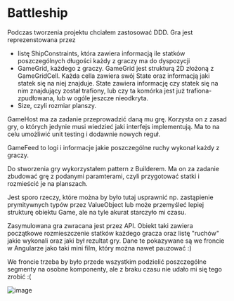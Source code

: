 # Battleship

Podczas tworzenia projektu chciałem zastosować DDD. 
Gra jest reprezenstowana przez
+ listę ShipConstraints, która zawiera informacją ile statków poszczególnych długości każdy z graczy ma do dyspozycji
+ GameGrid, każdego z graczy. GameGrid jest strukturą 2D złożoną z GameGridCell. Każda cella zawiera swój State oraz informacją jaki statek się na niej znajduje. State zawiera informację czy statek się na nim znajdujący został trafiony, lub czy ta komórka jest już trafiona-zpudłowana, lub w ogóle jeszcze nieodkryta.
+ Size, czyli rozmiar planszy.

GameHost ma za zadanie przeprowadzić daną mu grę. Korzysta on z zasad gry, o których jedynie musi wiedzieć jaki interfejs implementują. Ma to na celu umożliwić unit testing i dodawnie nowych reguł. 

GameFeed to logi i informacje jakie poszczególne ruchy wykonał każdy z graczy.

Do stworzenia gry wykorzystałem pattern z Builderem. Ma on za zadanie zbudować grę z podanymi paramterami, czyli przygotować statki i rozmieścić je na planszach.

Jest sporo rzeczy, które można by było tutaj usprawnić np. zastąpienie prymitywnych typów przez ValueObject lub może przemyśleć lepiej strukturę obiektu Game, ale na tyle akurat starczyło mi czasu.

Zasymulowana gra zwracana jest przez API. Obiekt taki zawiera początkowe rozmieszczenie statków każdego gracza oraz listę "ruchów" jakie wykonali oraz jaki był rezultat gry.
Dane te pokazywane są we froncie w Angularze jako taki mini film, który można nawet pauzować :)

We froncie trzeba by było przede wszystkim podzielić poszczególne segmenty na osobne komponenty, ale z braku czasu nie udało mi się tego zrobić :(


![image](https://user-images.githubusercontent.com/28758721/116444170-bd34b780-a854-11eb-8f53-9435c1e231af.png)
